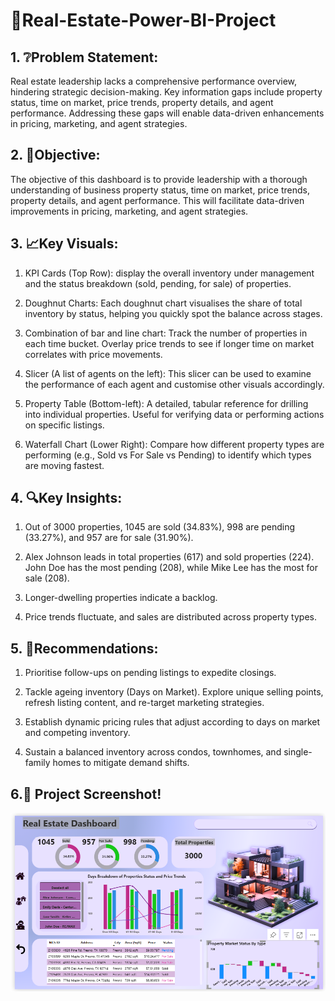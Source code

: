 # 🏢Real-Estate-Power-BI-Project

## 1. ❔Problem Statement:

Real estate leadership lacks a comprehensive performance overview, hindering strategic decision-making. Key information gaps include property status, time on market, price trends, property details, and agent performance. Addressing these gaps will enable data-driven enhancements in pricing, marketing, and agent strategies.

## 2. 🎯Objective:

The objective of this dashboard is to provide leadership with a thorough understanding of business property status, time on market, price trends, property details, and agent performance. This will facilitate data-driven improvements in pricing, marketing, and agent strategies.

## 3. 📈Key Visuals:

1.	KPI Cards (Top Row): display the overall inventory under management and the status breakdown (sold, pending, for sale) of properties.
	
2.	Doughnut Charts: Each doughnut chart visualises the share of total inventory by status, helping you quickly spot the balance across stages.
	
3.	Combination of bar and line chart: Track the number of properties in each time bucket. Overlay price trends to see if longer time on market correlates with price movements.
   
4.	Slicer (A list of agents on the left): This slicer can be used to examine the performance of each agent and customise other visuals accordingly.
   
5.	Property Table (Bottom-left): A detailed, tabular reference for drilling into individual properties. Useful for verifying data or performing actions on specific listings.
    
6.	Waterfall Chart (Lower Right): Compare how different property types are performing (e.g., Sold vs For Sale vs Pending) to identify which types are moving fastest.

## 4. 🔍Key Insights:

1.	Out of 3000 properties, 1045 are sold (34.83%), 998 are pending (33.27%), and 957 are for sale (31.90%).
      
2.	Alex Johnson leads in total properties (617) and sold properties (224). John Doe has the most pending (208), while Mike Lee has the most for sale (208).
   
3.  Longer-dwelling properties indicate a backlog.
   
4. Price trends fluctuate, and sales are distributed across property types.

## 5. 📝Recommendations:

1.	Prioritise follow-ups on pending listings to expedite closings.
   
2.	Tackle ageing inventory (Days on Market). Explore unique selling points, refresh listing content, and re-target marketing strategies.
	
3.	Establish dynamic pricing rules that adjust according to days on market and competing inventory.
	
4.	Sustain a balanced inventory across condos, townhomes, and single-family homes to mitigate demand shifts.

## 6.📸 Project Screenshot!
   ![Dashboard Screeshot](https://github.com/Ujjwal-Mishra0807/Real-Estate-Power-BI-Project/blob/main/Dashboard%20Screenshots/Real%20Estate.png)





